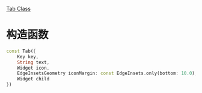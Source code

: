 
[Tab Class](https://api.flutter.dev/flutter/material/Tab-class.html)

# 构造函数

```dart
const Tab({
	Key key,
	String text,
	Widget icon,
	EdgeInsetsGeometry iconMargin: const EdgeInsets.only(bottom: 10.0),
	Widget child
})
```